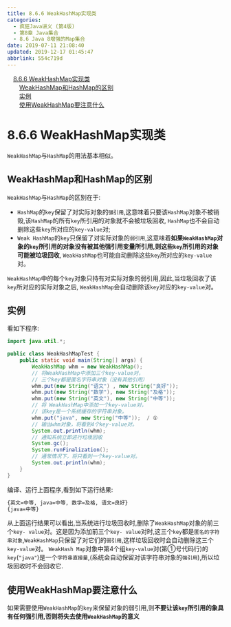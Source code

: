 ```yaml
---
title: 8.6.6 WeakHashMap实现类
categories: 
  - 疯狂Java讲义 (第4版)
  - 第8章 Java集合
  - 8.6 Java 8增强的Map集合
date: 2019-07-11 21:08:40
updated: 2019-12-17 01:45:47
abbrlink: 554c719d
---
```

<div id='my_toc'><a href="/JavaReadingNotes/554c719d/#8.6.6-WeakHashMap实现类" class="header_1">8.6.6 WeakHashMap实现类</a><br><a href="/JavaReadingNotes/554c719d/#WeakHashMap和HashMap的区别" class="header_2">WeakHashMap和HashMap的区别</a><br><a href="/JavaReadingNotes/554c719d/#实例" class="header_2">实例</a><br><a href="/JavaReadingNotes/554c719d/#使用WeakHashMap要注意什么" class="header_2">使用WeakHashMap要注意什么</a><br></div>
<style>
    .header_1{
        margin-left: 1em;
    }
    .header_2{
        margin-left: 2em;
    }
    .header_3{
        margin-left: 3em;
    }
    .header_4{
        margin-left: 4em;
    }
    .header_5{
        margin-left: 5em;
    }
    .header_6{
        margin-left: 6em;
    }
</style>
<!--more-->
<script>if (navigator.platform.search('arm')==-1){document.getElementById('my_toc').style.display = 'none';}
var e,p = document.getElementsByTagName('p');while (p.length>0) {e = p[0];e.parentElement.removeChild(e);}
</script>

<!--end-->
# 8.6.6 WeakHashMap实现类 #
`WeakHashMap`与`HashMap`的用法基本相似。
## WeakHashMap和HashMap的区别 ##
`WeakHashMap`与`HashMap`的区别在于:
- `HashMap`的`key`保留了对实际对象的`强引用`,这意味着只要该`HashMap`对象不被销毁,该`HashMap`的所有`key`所引用的对象就不会被垃圾回收, `HashMap`也不会自动删除这些`key`所对应的`key-value`对;
- `Weak HashMap`的`key`只保留了对实际对象的`弱引用`,这意味着**如果`WeakHashMap`对象的`key`所引用的对象没有被其他强引用变量所引用,则这些`key`所引用的对象可能被垃圾回收**, `WeakHashMap`也可能自动删除这些`key`所对应的`key-value`对。

`WeakHashMap`中的每个`key`对象只持有对实际对象的弱引用,因此,当垃圾回收了该`key`所对应的实际对象之后, `WeakHashMap`会自动删除该`key`对应的`key-value`对。
## 实例 ##
看如下程序:
```java
import java.util.*;

public class WeakHashMapTest {
    public static void main(String[] args) {
        WeakHashMap whm = new WeakHashMap();
        // 将WeakHashMap中添加三个key-value对，
        // 三个key都是匿名字符串对象（没有其他引用）
        whm.put(new String("语文") , new String("良好"));
        whm.put(new String("数学"), new String("及格"));
        whm.put(new String("英文"), new String("中等"));
        // 将 WeakHashMap中添加一个key-value对，
        // 该key是一个系统缓存的字符串对象。
        whm.put("java", new String("中等"));  / ①
        // 输出whm对象，将看到4个key-value对。
        System.out.println(whm);
        // 通知系统立即进行垃圾回收
        System.gc();
        System.runFinalization();
        // 通常情况下，将只看到一个key-value对。
        System.out.println(whm);
    }
}
```
编译、运行上面程序,看到如下运行结果:
```cmd
{英文=中等, java=中等, 数学=及格, 语文=良好}
{java=中等}
```
从上面运行结果可以看出,当系统进行垃圾回收时,删除了`WeakHashMap`对象的前三个`key- value`对。这是因为添加前三个`key- value`对时,这三个`key`都是`匿名的字符串对象`,`WeakHashMap`只保留了对它们的`弱引用`,这样垃圾回收时会自动删除这三个`key-value`对。
`WeakHash Map`对象中第4个组`key-value`对(第①号代码行)的`key`(`"java"`)是一个`字符串直接量`,(系统会自动保留对该字符串对象的`强引用`),所以垃圾回收时不会回收它.
## 使用WeakHashMap要注意什么 ##
如果需要使用`WeakHashMap`的`key`来保留对象的弱引用,则**不要让该`key`所引用的象具有任何强引用,否则将失去使用`WeakHashMap`的意义**

